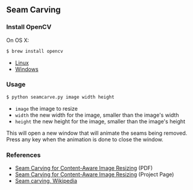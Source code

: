 ## Seam Carving

### Install OpenCV

On OS X:

```sh
$ brew install opencv
```

* [Linux](http://docs.opencv.org/2.4/doc/tutorials/introduction/linux_install/linux_install.html)
* [Windows](http://docs.opencv.org/2.4/doc/tutorials/introduction/windows_install/windows_install.html)

### Usage

```sh
$ python seamcarve.py image width height
```

* `image` the image to resize
* `width` the new width for the image, smaller than the image's width
* `height` the new height for the image, smaller than the image's height

This will open a new window that will animate the seams being removed.
Press any key when the animation is done to close the window.

### References

* [Seam Carving for Content-Aware Image Resizing](http://www.faculty.idc.ac.il/arik/SCWeb/imret/imret.pdf) (PDF)
* [Seam Carving for Content-Aware Image Resizing](http://www.faculty.idc.ac.il/arik/SCWeb/imret/) (Project Page)
* [Seam carving, Wikipedia](https://en.wikipedia.org/wiki/Seam_carving)
